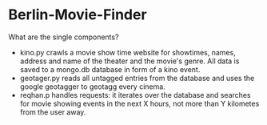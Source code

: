 # Berlin-Movie-Finder
What are the single components?

- kino.py crawls a movie show time website for showtimes, names, address and name of the theater and the movie's genre.
  All data is saved to a mongo.db database in form of a kino event.
- geotager.py reads all untagged entries from the database and uses the google geotagger to geotagg every cinema.
- reqhan.p handles requests: it iterates over the database and searches for movie showing events in the next X hours, not   more than Y kilometes from the user away.
